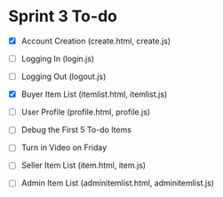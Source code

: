 # Sprint 3 To-do

- [X] Account Creation (create.html, create.js)
- [ ] Logging In (login.js)
- [ ] Logging Out (logout.js)

- [X] Buyer Item List (itemlist.html, itemlist.js)
- [ ] User Profile (profile.html, profile.js)

- [ ] Debug the First 5 To-do Items
- [ ] Turn in Video on Friday

- [ ] Seller Item List (item.html, item.js)
- [ ] Admin Item List (adminitemlist.html, adminitemlist.js)